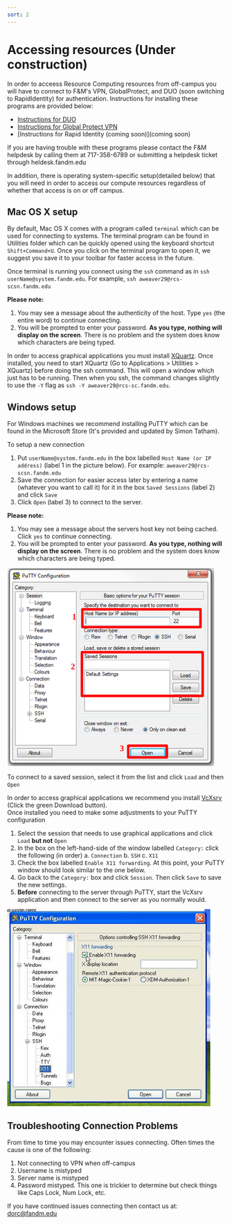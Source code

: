 ```yaml
---
sort: 2
---
```


# Accessing resources (Under construction)

In order to acceess Resource Computing resources from off-campus you will have to connect to F&M's VPN, GlobalProtect, and DUO (soon switching to RapidIdentity) for authentication. Instructions for installing these programs are provided below:

- [Instructions for DUO](https://docs.google.com/document/d/1xZ3xIFEj_16zujJMGEPaSxO1-fAb2kbC25WxY7kP1jE/edit?usp=sharing)
- [Instructions for Global Protect VPN](https://docs.google.com/document/d/19nF8gaVCl8_c18pC95X19LQVZnGr3eLAkGlDcnsVV3c/edit?usp=sharing)
- [Instructions for Rapid Identity (coming soon)](coming soon)

If you are having trouble with these programs please contact the F&M helpdesk by calling them at 717-358-6789 or submitting a helpdesk ticket through heldesk.fandm.edu

In addition, there is operating system-specific setup(detailed below) that you will need in order to access our compute resources regardless of whether that access is on or off campus.

## Mac OS X setup

By default, Mac OS X comes with a program called `terminal` which can be used for connecting to systems.  The terminal program can be found in  Utilities folder which can be quickly opened using the keyboard shortcut `Shift+Command+U`.  Once you click on the terminal program to open it, we suggest you save it to your toolbar for faster access in the future.

Once terminal is running you connect using the `ssh` command as in `ssh userName@system.fandm.edu`.  For example, `ssh aweaver29@rcs-scsn.fandm.edu`  

**Please note:** 
1. You may see a message about the authenticity of the host.  Type `yes` (the entire word) to continue connecting.
2. You will be prompted to enter your password.  **As you type, nothing will display on the screen**.  There is no problem and the system does know which characters are being typed.

In order to access graphical applications you must install [XQuartz](https://www.xquartz.org/).  Once installed, you need to start XQuartz (Go to Applications > Utilities > XQuartz) before doing the ssh command.  This will open a window which just has to be running.  Then when you ssh, the command changes slightly to use the `-Y` flag as `ssh -Y aweaver29@rcs-sc.fandm.edu`.

## Windows setup

For Windows machines we recommend installing PuTTY which can be found in the Microsoft Store (It's provided and updated by Simon Tatham).

To setup a new connection

1. Put `userName@system.fandm.edu` in the box labelled `Host Name (or IP address)` (label 1 in the picture below).  For example: `aweaver29@rcs-scsn.fandm.edu`
2. Save the connection for easier access later by entering a name (whatever you want to call it) for it in the box `Saved Sessions` (label 2)  and click `Save`
3. Click `Open` (label 3) to connect to the server.  

**Please note:** 
1. You may see a message about the servers host key not being cached.  Click `yes` to continue connecting.
2. You will be prompted to enter your password.  **As you type, nothing will display on the screen**.  There is no problem and the system does know which characters are being typed.

![PuTTY connection window](putty.png)

To connect to a saved session, select it from the list and click `Load` and then `Open`

In order to access graphical applications we recommend you install [VcXsrv](https://sourceforge.net/projects/vcxsrv/) (Click the green Download button).  
Once installed you need to make some adjustments to your PuTTY configuration

1. Select the session that needs to use graphical applications and click `Load` **but not** `Open`
2. In the box on the left-hand-side of the window labelled `Category:` click the following (in order)
    a. `Connection`
    b. `SSH`
    c. `X11`
3. Check the box labelled `Enable X11 forwarding`.  At this point, your PuTTY window should look similar to the one below.
4. Go back to the `Category:` box and click `Session`.  Then click `Save` to save the new settings.
5. **Before** connecting to the server through PuTTY, start the VcXsrv application and then connect to the server as you normally would.

![PuTTY X11 forwarding](puttyX11.jpg)

## Troubleshooting Connection Problems

From time to time you may encounter issues connecting.  Often times the cause is one of the following:

1. Not  connecting to VPN when off-campus
2. Username is mistyped
3. Server name is mistyped
4. Password mistyped.  This one is trickier to determine but check things like Caps Lock, Num Lock, etc.

If you have continued issues connecting then contact us at: dorc@fandm.edu